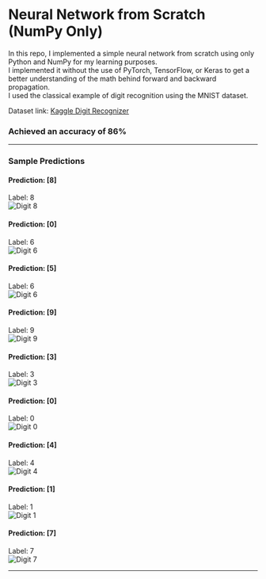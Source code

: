 # Neural Network from Scratch (NumPy Only)

In this repo, I implemented a simple neural network from scratch using only Python and NumPy for my learning purposes.  
I implemented it without the use of PyTorch, TensorFlow, or Keras to get a better understanding of the math behind forward and backward propagation.  
I used the classical example of digit recognition using the MNIST dataset.

Dataset link: [Kaggle Digit Recognizer](https://www.kaggle.com/c/digit-recognizer/data)

### **Achieved an accuracy of 86%**

---

### Sample Predictions

#### Prediction: [8]

Label: 8  
![Digit 8](images/Figure_1.png)

#### Prediction: [0]

Label: 6  
![Digit 6](images/Figure_2.png)

#### Prediction: [5]

Label: 6  
![Digit 6](images/Figure_3.png)

#### Prediction: [9]

Label: 9  
![Digit 9](images/Figure_4.png)

#### Prediction: [3]

Label: 3  
![Digit 3](images/Figure_5.png)

#### Prediction: [0]

Label: 0  
![Digit 0](images/Figure_6.png)

#### Prediction: [4]

Label: 4  
![Digit 4](images/Figure_7.png)

#### Prediction: [1]

Label: 1  
![Digit 1](images/Figure_8.png)

#### Prediction: [7]

Label: 7  
![Digit 7](images/Figure_9.png)

---
